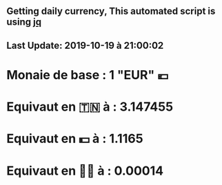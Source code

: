 ## Getting daily currency, This automated script is using [jq](https://stedolan.github.io/jq/)
## Last Update:  2019-10-19 à 21:00:02
 # Monaie de base : 1 "EUR" 💶 
 # Equivaut en 🇹🇳 à :  3.147455 
 # Equivaut en 💵 à : 1.1165
 # Equivaut en 🐱‍💻 à :  0.00014
